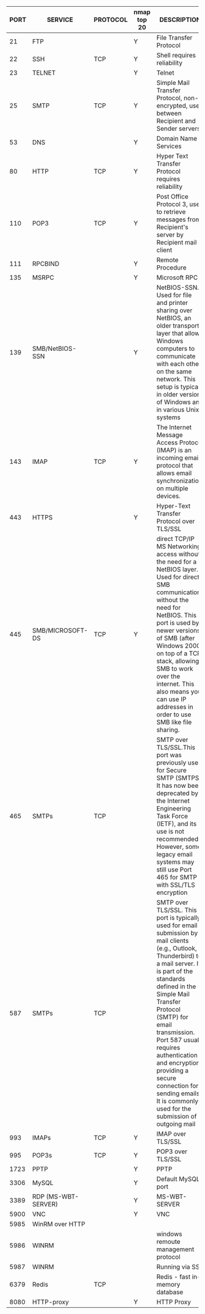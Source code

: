 |PORT|SERVICE| PROTOCOL | nmap top 20  | DESCRIPTION|
|---|---|---|---|---|
21 | FTP | | Y | File Transfer Protocol
22 | SSH | TCP | Y | Shell requires reliability
23 | TELNET | | Y | Telnet 
25 | SMTP | TCP | Y |Simple Mail Transfer Protocol, non-encrypted, used between Recipient and Sender servers
53 | DNS|| Y |Domain Name Services
80 | HTTP | TCP | Y |Hyper Text Transfer Protocol requires reliability
110 | POP3 | TCP | Y |Post Office Protocol 3, used to retrieve messages from Recipient's server by Recipient mail client
111 | RPCBIND | | Y | Remote Procedure 
135 | MSRPC | | Y | Microsoft RPC
139 | SMB/NetBIOS-SSN ||Y| NetBIOS-SSN. Used for file and printer sharing over NetBIOS, an older transport layer that allows Windows computers to communicate with each other on the same network. This setup is typical in older versions of Windows and in various Unix systems
143 | IMAP | TCP | Y | The Internet Message Access Protocol (IMAP) is an incoming email protocol that allows email synchronization on multiple devices.
443 | HTTPS | | Y | Hyper-Text Transfer Protocol over TLS/SSL 
445 | SMB/MICROSOFT-DS | TCP | Y |direct TCP/IP MS Networking access without the need for a NetBIOS layer. Used for direct SMB communications without the need for NetBIOS. This port is used by newer versions of SMB (after Windows 2000) on top of a TCP stack, allowing SMB to work over the internet. This also means you can use IP addresses in order to use SMB like file sharing.
465 | SMTPs| TCP | |SMTP over TLS/SSL.This port was previously used for Secure SMTP (SMTPS). It has now been deprecated by the Internet Engineering Task Force (IETF), and its use is not recommended. However, some legacy email systems may still use Port 465 for SMTP with SSL/TLS encryption
587 | SMTPs | TCP | |SMTP over TLS/SSL. This port is typically used for email submission by mail clients (e.g., Outlook, Thunderbird) to a mail server. It is part of the standards defined in the Simple Mail Transfer Protocol (SMTP) for email transmission. Port 587 usually requires authentication and encryption, providing a secure connection for sending emails. It is commonly used for the submission of outgoing mail
993 | IMAPs | TCP | Y |IMAP over TLS/SSL
995 | POP3s | TCP | Y |POP3 over TLS/SSL
1723 | PPTP | | Y | PPTP
3306 | MySQL || Y|Default MySQL port
3389 | RDP (MS-WBT-SERVER) | | Y | MS-WBT-SERVER
5900 | VNC || Y | VNC
5985 | WinRM over HTTP || 
5986 | WINRM || |windows remoute management protocol
5987 | WINRM || |Running via SSL
6379 | Redis |TCP| | Redis - fast in-memory database
8080 | HTTP-proxy | | Y | HTTP Proxy
